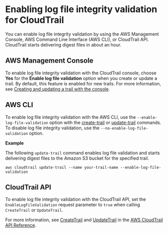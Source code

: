# Enabling log file integrity validation for CloudTrail<a name="cloudtrail-log-file-validation-enabling"></a>

You can enable log file integrity validation by using the AWS Management Console, AWS Command Line Interface \(AWS CLI\), or CloudTrail API\. CloudTrail starts delivering digest files in about an hour\.

## AWS Management Console<a name="cloudtrail-log-file-validation-enabling-console"></a>

To enable log file integrity validation with the CloudTrail console, choose **Yes** for the **Enable log file validation** option when you create or update a trail\. By default, this feature is enabled for new trails\. For more information, see [Creating and updating a trail with the console](cloudtrail-create-and-update-a-trail-by-using-the-console.md)\. 

## AWS CLI<a name="cloudtrail-log-file-validation-enabling-cli"></a>

To enable log file integrity validation with the AWS CLI, use the `--enable-log-file-validation` option with the [create\-trail](https://docs.aws.amazon.com/cli/latest/reference/cloudtrail/create-trail.html) or [update\-trail](https://docs.aws.amazon.com/cli/latest/reference/cloudtrail/update-trail.html) commands\. To disable log file integrity validation, use the `--no-enable-log-file-validation` option\.

**Example**

The following `update-trail` command enables log file validation and starts delivering digest files to the Amazon S3 bucket for the specified trail\.

```
aws cloudtrail update-trail --name your-trail-name --enable-log-file-validation
```

## CloudTrail API<a name="cloudtrail-log-file-validation-enabling-api"></a>

To enable log file integrity validation with the CloudTrail API, set the `EnableLogFileValidation` request parameter to `true` when calling `CreateTrail` or `UpdateTrail`\. 

For more information, see [CreateTrail](https://docs.aws.amazon.com/awscloudtrail/latest/APIReference/API_CreateTrail.html) and [UpdateTrail](https://docs.aws.amazon.com/awscloudtrail/latest/APIReference/API_UpdateTrail.html) in the [AWS CloudTrail API Reference](https://docs.aws.amazon.com/awscloudtrail/latest/APIReference/)\.
